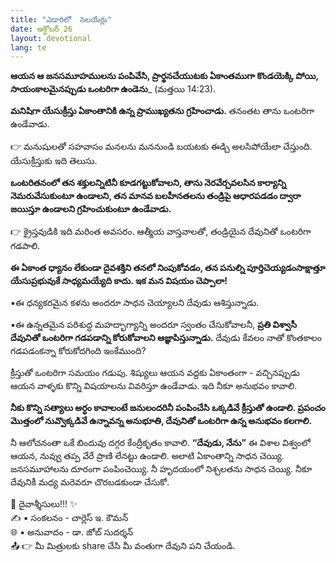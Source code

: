 ```yaml
---
title: "ఎడారిలో  సెలయేర్లు"
date: అక్టోబర్ 26
layout: devotional
lang: te
---
```


**ఆయన ఆ జనసమూహములను పంపివేసి, ప్రార్థనచేయుటకు ఏకాంతముగా కొండయెక్కి పోయి, సాయంకాలమైనప్పుడు ఒంటరిగా ఉండెను**_ (మత్తయి 14:23).

**మనిషిగా యేసుక్రీస్తు ఏకాంతానికి ఉన్న ప్రాముఖ్యతను గ్రహించాడు.** తనంతట తాను ఒంటరిగా ఉండేవాడు. 

👉 మనుషులతో సహవాసం మనలను మననుండి బయటకు ఈడ్చి అలసిపోయేలా చేస్తుంది. యేసుక్రీస్తుకు ఇది తెలుసు. 

**ఒంటరితనంలో తన శక్తులన్నిటినీ కూడగట్టుకోవాలని, తాను నెరవేర్చవలసిన కార్యాన్ని నెమరువేసుకుంటూ ఉండాలని, తన మానవ బలహీనతలను తండ్రిపై ఆధారపడడం ద్వారా జయిస్తూ ఉండాలని గ్రహించుకుంటూ ఉండేవాడు.**

👉 క్రైస్తవుడికి ఇది మరింత అవసరం. ఆత్మీయ వాస్తవాలతో, తండ్రియైన దేవునితో ఒంటరిగా గడపాలి. 

**ఈ ఏకాంత ధ్యానం లేకుండా దైవశక్తిని తనలో నింపుకోవడం, తన పనుల్ని పూర్తిచెయ్యడంసాక్షాత్తూ యేసుప్రభువుకే సాధ్యమయ్యేది కాదు. ఇక మన విషయం చెప్పాలా!**

▪ఈ ధన్యకరమైన కళను అందరూ సాధన చెయ్యాలని దేవుడు ఆశిస్తున్నాడు. 

▪ఈ ఉన్నతమైన పరిశుద్ధ మహద్భాగ్యాన్ని అందరూ స్వంతం చేసుకోవాలనీ, **ప్రతి విశ్వాసీ దేవునితో ఒంటరిగా గడపడాన్ని కోరుకోవాలని ఆజ్ఞాపిస్తున్నాడు.** దేవుడు కేవలం నాతో కొంతకాలం గడపడంకన్నా కోరుకోదగింది ఇంకేముంది?

క్రీస్తుతో ఒంటరిగా సమయం గడుపు. శిష్యులు ఆయన వద్దకు ఏకాంతంగా - వచ్చినప్పుడు ఆయన వాళ్ళకు కొన్ని విషయాలను వివరిస్తూ ఉండేవాడు. ఇది నీకూ అనుభవం కావాలి. 

**నీకు కొన్ని సత్యాలు అర్ధం కావాలంటే జనులందరినీ పంపించేసి ఒక్కడివే క్రీస్తుతో ఉండాలి. ప్రపంచం మొత్తంలో నువ్వొక్కడివే ఉన్నావన్న అనుభూతి, దేవునితో ఒంటరిగా ఉన్న అనుభవం కలగాలి.** 

నీ ఆలోచనంతా ఒకే బిందువు దగ్గర కేంద్రీకృతం కావాలి. **“దేవుడు, నేను”** ఈ విశాల విశ్వంలో ఆయన, నువ్వు తప్ప వేరే ప్రాణి లేనట్టు ఉండాలి. అలాటి ఏకాంతాన్ని సాధన చెయ్యి. జనసమూహాలను దూరంగా పంపించెయ్యి. నీ హృదయంలో నిశ్చలతను సాధన చెయ్యి. నీకూ దేవునికీ మధ్య మరెవరూ చొరబడకుండా చేసుకో.

<div class="blessing">🙏 <span class="bless-text">దైవాశ్శీసులు!!!</span> ✨</div>

<div class="credit">✍️ <span class="credit-text">▪ సంకలనం - చార్లెస్ ఇ. కౌమన్</span></div>
<div class="credit">🌐 <span class="credit-text">▪ అనువాదం - డా. జోబ్ సుదర్శన్</span></div>


<div class="share">📤 👉 <span class="share-text">మీ మిత్రులకు share చేసి మీ వంతుగా దేవుని పని చేయండి.</span></div>
